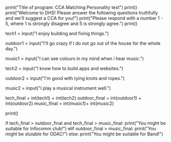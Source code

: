print("Title of program: CCA Matching Personality test") print() print("Welcome to DHS! Please answer the following questions truthfully and we'll suggest a CCA for you!") print("Please respond with a number 1 - 5, where 1 is strongly disagree and 5 is strongly agree.") print()

tech1 = input("I enjoy building and fixing things.")

outdoor1 = input("I'll go crazy if I do not go out of the house for the whole day.")

music1 = input("I can see colours in my mind when i hear music.")

tech2 = input("I know how to build apps and websites.")

outdoor2 = input("I'm good with tying knots and ropes.")

music2 = input("I play a musical instrument well.")

tech_final = int(tech1) + int(tech2) outdoor_final = int(outdoor1) + int(outdoor2) music_final = int(music1)+ int(music2)

print()

if tech_final > outdoor_final and tech_final > music_final: print("You might be suitable for Infocomm club!") elif outdoor_final > music_final: print("You might be stuiable for ODAC!") else: print("You might be suitable for Band!")
